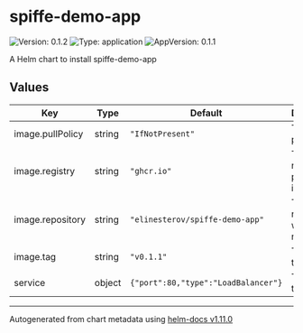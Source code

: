 # spiffe-demo-app

![Version: 0.1.2](https://img.shields.io/badge/Version-0.1.2-informational?style=flat-square) ![Type: application](https://img.shields.io/badge/Type-application-informational?style=flat-square) ![AppVersion: 0.1.1](https://img.shields.io/badge/AppVersion-0.1.1-informational?style=flat-square)

A Helm chart to install spiffe-demo-app

## Values

| Key | Type | Default | Description |
|-----|------|---------|-------------|
| image.pullPolicy | string | `"IfNotPresent"` | The image pull policy |
| image.registry | string | `"ghcr.io"` | The OCI registry to pull the image from |
| image.repository | string | `"elinesterov/spiffe-demo-app"` | The repository within the registry |
| image.tag | string | `"v0.1.1"` | The image tag to pull |
| service | object | `{"port":80,"type":"LoadBalancer"}` | The service type to use |

----------------------------------------------
Autogenerated from chart metadata using [helm-docs v1.11.0](https://github.com/norwoodj/helm-docs/releases/v1.11.0)
